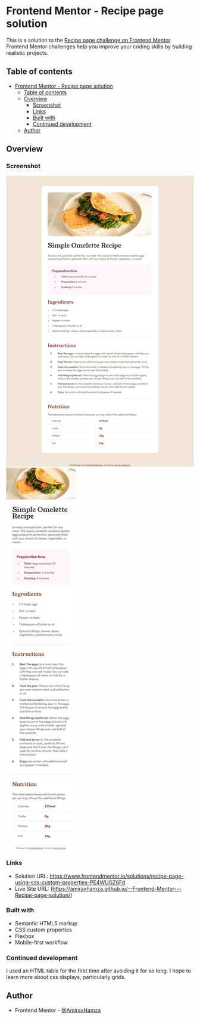 # Frontend Mentor - Recipe page solution

This is a solution to the [Recipe page challenge on Frontend Mentor](https://www.frontendmentor.io/challenges/recipe-page-KiTsR8QQKm). Frontend Mentor challenges help you improve your coding skills by building realistic projects. 

## Table of contents

- [Frontend Mentor - Recipe page solution](#frontend-mentor---recipe-page-solution)
  - [Table of contents](#table-of-contents)
  - [Overview](#overview)
    - [Screenshot](#screenshot)
    - [Links](#links)
    - [Built with](#built-with)
    - [Continued development](#continued-development)
  - [Author](#author)


## Overview

### Screenshot

![1440](img/New%20laptop%20view.png)
![375](img/Mobile%20view.png)


### Links

- Solution URL: https://www.frontendmentor.io/solutions/recipe-page-using-css-custom-properties-PE4WUGZ6Fd
- Live Site URL: (https://amiraxhamza.github.io/--Frontend-Mentor---Recipe-page-solution/)

### Built with

- Semantic HTML5 markup
- CSS custom properties
- Flexbox
- Mobile-first workflow

### Continued development

I used an HTML table for the first time after avoiding it for so long. I hope to learn more about css displays, particularly grids.

## Author

- Frontend Mentor - [@AmiraxHamza](https://www.frontendmentor.io/profile/AmiraxHamza)
